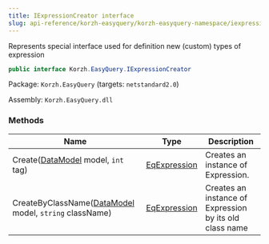 ```yaml
---
title: IExpressionCreator interface
slug: api-reference/korzh-easyquery/korzh-easyquery-namespace/iexpressioncreator-interface
---
```

Represents special interface used for definition new (custom) types of expression
```csharp
public interface Korzh.EasyQuery.IExpressionCreator

```
Package: `Korzh.EasyQuery` (targets: `netstandard2.0`)

Assembly: `Korzh.EasyQuery.dll`

### Methods

| Name | Type | Description | 
| --- | --- | --- | 
| Create([DataModel](/api-reference/korzh-easyquery/korzh-easyquery-namespace/datamodel-class) model, `int` tag) | [EqExpression](/api-reference/korzh-easyquery/korzh-easyquery-namespace/eqexpression-class) | Creates an instance of Expression. | 
| CreateByClassName([DataModel](/api-reference/korzh-easyquery/korzh-easyquery-namespace/datamodel-class) model, `string` className) | [EqExpression](/api-reference/korzh-easyquery/korzh-easyquery-namespace/eqexpression-class) | Creates an instance of Expression by its old class name |